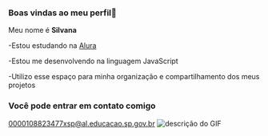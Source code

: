 ### Boas vindas ao meu perfil🩷 

 Meu nome é **Silvana**
 
 -Estou estudando na [Alura](https://www.alura.com.br)
 
 -Estou me desenvolvendo na linguagem JavaScript
 
 -Utilizo esse espaço para minha organização e compartilhamento dos meus projetos 

 ### Você pode entrar em contato comigo
 0000108823477xsp@al.educacao.sp.gov.br
 ![descrição do GIF](https://tenor.com/dCaBPIUVnV3.gif)
